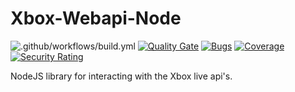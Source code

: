 # Xbox-Webapi-Node
![.github/workflows/build.yml](https://github.com/unknownskl/xbox-webapi-node/workflows/.github/workflows/build.yml/badge.svg?branch=release%2F1.2.0)
[![Quality Gate](https://sonarcloud.io/api/project_badges/measure?project=xbox-webapi-node&metric=alert_status)](https://sonarcloud.io/component_measures?id=xbox-webapi-node&metric=alert_status)
[![Bugs](https://sonarcloud.io/api/project_badges/measure?project=xbox-webapi-node&metric=bugs)](https://sonarcloud.io/component_measures?id=xbox-webapi-node&metric=bugs)
[![Coverage](https://sonarcloud.io/api/project_badges/measure?project=xbox-webapi-node&metric=coverage)](https://sonarcloud.io/component_measures?id=xbox-webapi-node&metric=coverage)
[![Security Rating](https://sonarcloud.io/api/project_badges/measure?project=xbox-webapi-node&metric=security_rating)](https://sonarcloud.io/dashboard?id=xbox-webapi-node)

NodeJS library for interacting with the Xbox live api's.